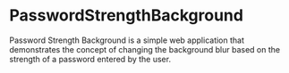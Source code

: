 # PasswordStrengthBackground
Password Strength Background is a simple web application that demonstrates the concept of changing the background blur based on the strength of a password entered by the user.
